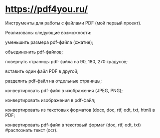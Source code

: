 
# https://pdf4you.ru/

Инструменты для работы с файлами PDF (мой первый проект).

Реализованы следующие возможности:

  уменьшить размера pdf-файла (сжатие);

  объединенить pdf-файлов;

  повернуть страницы pdf-файла на 90, 180, 270 градусов;

  вставить один файл PDF в другой;

  разделить pdf-файл на отдельные страницы;
  
  конвертировать pdf-файл в изображения (JPEG, PNG);
  
  конвертировать изображения в pdf-файл;
  
  конвертировать из текстовых форматов (docx, doc, rtf, odt, txt, html) в PDF;
  
  конвертировать pdf-файл в текстовый формат (doc, rtf, odt, txt) #распознать текст (ocr).
  
  
  
  
  


